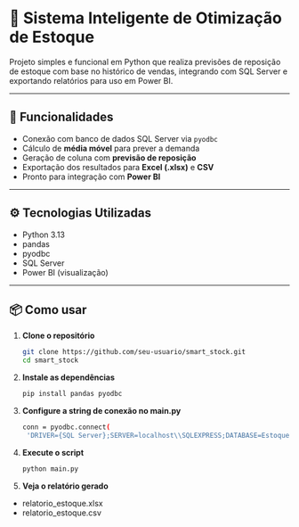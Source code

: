 # 🧠 Sistema Inteligente de Otimização de Estoque

Projeto simples e funcional em Python que realiza previsões de reposição de estoque com base no histórico de vendas, integrando com SQL Server e exportando relatórios para uso em Power BI.

---

## 🚀 Funcionalidades

- Conexão com banco de dados SQL Server via `pyodbc`
- Cálculo de **média móvel** para prever a demanda
- Geração de coluna com **previsão de reposição**
- Exportação dos resultados para **Excel (.xlsx)** e **CSV**
- Pronto para integração com **Power BI**

---

## ⚙️ Tecnologias Utilizadas

- Python 3.13  
- pandas  
- pyodbc  
- SQL Server  
- Power BI (visualização)

---

## 📦 Como usar

1. **Clone o repositório**
   ```bash
   git clone https://github.com/seu-usuario/smart_stock.git
   cd smart_stock
   
2. **Instale as dependências**
   ```bash
   pip install pandas pyodbc

3. **Configure a string de conexão no main.py**
   ```bash
   conn = pyodbc.connect(
    'DRIVER={SQL Server};SERVER=localhost\\SQLEXPRESS;DATABASE=EstoqueInteligente;Trusted_Connection=yes;')

4. **Execute o script**
   ```bash
   python main.py

5. **Veja o relatório gerado**
- relatorio_estoque.xlsx 
- relatorio_estoque.csv
